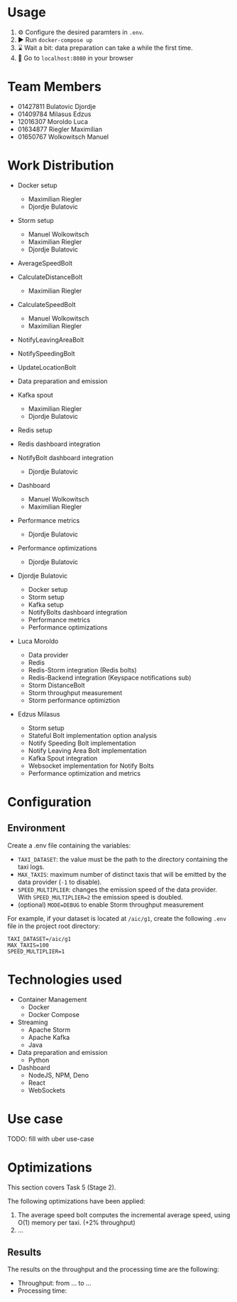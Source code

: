 # Usage
1. ⚙ Configure the desired paramters in `.env`.
2. ▶ Run `docker-compose up` 
3. ⌛ Wait a bit: data preparation can take a while the first time.
4. 🥳 Go to `localhost:8080` in your browser

# Team Members
- 01427811 Bulatovic Djordje
- 01409784 Milasus Edzus
- 12016307 Moroldo Luca
- 01634877 Riegler Maximilian
- 01650767 Wolkowitsch Manuel 

# Work Distribution
- Docker setup
    - Maximilian Riegler
    - Djordje Bulatovic
- Storm setup
    - Manuel Wolkowitsch
    - Maximilian Riegler
    - Djordje Bulatovic
- AverageSpeedBolt
- CalculateDistanceBolt
    - Maximilian Riegler
- CalculateSpeedBolt
    - Manuel Wolkowitsch
    - Maximilian Riegler
- NotifyLeavingAreaBolt
- NotifySpeedingBolt
- UpdateLocationBolt
- Data preparation and emission
- Kafka spout
    - Maximilian Riegler
    - Djordje Bulatovic
- Redis setup
- Redis dashboard integration
- NotifyBolt dashboard integration
    - Djordje Bulatovic
- Dashboard
    - Manuel Wolkowitsch
    - Maximilian Riegler
- Performance metrics
    - Djordje Bulatovic
- Performance optimizations
    - Djordje Bulatovic

- Djordje Bulatovic
    - Docker setup
    - Storm setup
    - Kafka setup
    - NotifyBolts dashboard integration
    - Performance metrics
    - Performance optimizations
  
- Luca Moroldo
    - Data provider
    - Redis
    - Redis-Storm integration (Redis bolts)
    - Redis-Backend integration (Keyspace notifications sub)
    - Storm DistanceBolt
    - Storm throughput measurement
    - Storm performance optimiztion

- Edzus Milasus
    - Storm setup
    - Stateful Bolt implementation option analysis
    - Notify Speeding Bolt implementation
    - Notify Leaving Area Bolt implementation
    - Kafka Spout integration
    - Websocket implementation for Notify Bolts
    - Performance optimization and metrics

# Configuration

## Environment
Create a .env file containing the variables:
- `TAXI_DATASET`: the value must be the path to the directory containing the taxi logs.
- `MAX_TAXIS`: maximum number of distinct taxis that will be emitted by the data provider (`-1` to disable).
- `SPEED_MULTIPLIER`: changes the emission speed of the data provider. With `SPEED_MULTIPLIER=2` the emission speed is doubled.
- (optional) `MODE=DEBUG` to enable Storm throughput measurement

For example, if your dataset is located at `/aic/g1`, create the following `.env` file in the project root directory:
```
TAXI_DATASET=/aic/g1
MAX_TAXIS=100
SPEED_MULTIPLIER=1
```

# Technologies used
- Container Management
    - Docker
    - Docker Compose
- Streaming
    - Apache Storm
    - Apache Kafka
    - Java
- Data preparation and emission
    - Python
- Dashboard
    - NodeJS, NPM, Deno
    - React
    - WebSockets

# Use case

TODO: fill with uber use-case

# Optimizations
This section covers Task 5 (Stage 2).

The following optimizations have been applied:

1. The average speed bolt computes the incremental average speed, using O(1) memory per taxi. (+2% throughput)
2. ...

## Results
The results on the throughput and the processing time are the following:
- Throughput: from ... to ...
- Processing time: 
